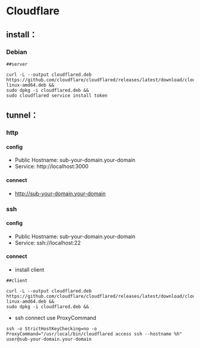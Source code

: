 # Cloudflare

## install：

### Debian

```
##server

curl -L --output cloudflared.deb https://github.com/cloudflare/cloudflared/releases/latest/download/cloudflared-linux-amd64.deb &&
sudo dpkg -i cloudflared.deb &&
sudo cloudflared service install token
```

## tunnel：

### http

#### config

- Public Hostname: sub-your-domain.your-domain
- Service: http://localhost:3000

#### connect

- http://sub-your-domain.your-domain

### ssh

#### config

- Public Hostname: sub-your-domain.your-domain
- Service: ssh://localhost:22

#### connect

- install client

```
##client

curl -L --output cloudflared.deb https://github.com/cloudflare/cloudflared/releases/latest/download/cloudflared-linux-amd64.deb &&
sudo dpkg -i cloudflared.deb &&
```

- ssh connect use ProxyCommand

```
ssh -o StrictHostKeyChecking=no -o ProxyCommand="/usr/local/bin/cloudflared access ssh --hostname %h" user@sub-your-domain.your-domain
```
